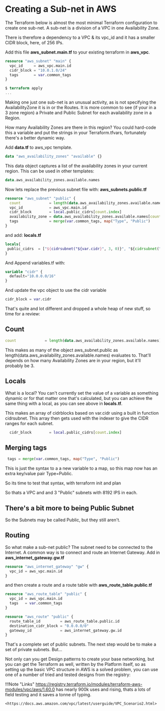 # Creating a Sub-net in AWS

The Terraform below is almost the most minimal Terraform configuration to create one sub-net.
A sub-net is a division of a VPC in one Availability Zone.

There is therefore a dependency to a VPC & its vpc_id and it has a smaller CIDR block, here, of 256 IPs.

Add this file **aws_subnet.main.tf** to your existing terraform in **aws_vpc**.

```terraform
resource "aws_subnet" "main" {
  vpc_id     = aws_vpc.main.id
  cidr_block = "10.0.1.0/24"
  tags       = var.common_tags
}
```

```terraform
$ terraform apply
...
```

Making one just one sub-net is an unusual activity, as is not specifying the AvailabilityZone it is in or the Routes.
It is more common to see (if your in a 3 zone region) a Private and Public Subnet for each availability zone in a Region.

How many Availability Zones are there in this region?
You could hard-code this a variable and put the strings in your Terraform.tfvars, fortunately there's a better dynamic way.

Add **data.tf** to aws_vpc template.

```terraform
data "aws_availability_zones" "available" {}
```

This data object captures a list of the availability zones in your current region.
This can be used in other templates:

```terraform
data.aws_availability_zones.available.names
```

Now lets replace the previous subnet file with:
**aws_subnets.public.tf**

```terraform
resource "aws_subnet" "public" {
  count             = length(data.aws_availability_zones.available.names)
  vpc_id            = aws_vpc.main.id
  cidr_block        = local.public_cidrs[count.index]
  availability_zone = data.aws_availability_zones.available.names[count.index]
  tags              = merge(var.common_tags, map("Type", "Public")
}
```

and add:
**locals.tf**

```terraform
locals{
 public_cidrs  = ["${cidrsubnet("${var.cidr}", 3, 0)}", "${cidrsubnet("${var.cidr}", 3, 1)}", "${cidrsubnet("${var.cidr}", 3, 2)}"]
}
```

And Append variables.tf with:

```terraform
variable "cidr" {
  default="10.0.0.0/16"
}
```

And update the vpc object to use the cidr variable

```terraform
cidr_block = var.cidr
```

That's quite and lot different and dropped a whole heap of new stuff, so time for a review:

## Count

```terraform
count             = length(data.aws_availability_zones.available.names)
```

This makes as many of the object aws_subnet.public as length(data.aws_availability_zones.available.names) evaluates to. That'll depends on how many Availability Zones are in your region, but it'll probably be 3.

## Locals

What is a local? You can't currently set the value of a variable as something dynamic or for that matter one that's calculated, but you can achieve the same thing with a local, as you can see above in **locals.tf**.

This makes an array of cidrblocks based on var.cidr using a built in function cidrsubnet.
This array then gets used with the indexer to give the CIDR ranges for each subnet.

```terraform
  cidr_block        = local.public_cidrs[count.index]
```

## Merging tags

```terraform
 tags = merge(var.common_tags, map("Type", "Public")
```

This is just the syntax to a a new variable to a map, so this map now has an extra key/value pair Type=Public.

So its time to test that syntax, with terraform init and plan

So thats a VPC and and 3 "Public" subnets with 8192 IPS in each.

## There's a bit more to being Public Subnet

So the Subnets may be called Public, but they still aren't.

## Routing

So what make a sub-net public? The subnet need to be connected to the Internet. A common way is to connect and route an Internet Gateway.
Add in **aws_internet_gateway.gw.tf**

```terraform
resource "aws_internet_gateway" "gw" {
  vpc_id = aws_vpc.main.id
}
```

and then create a route and a route table with
**aws_route_table.public.tf**

```terraform
resource "aws_route_table" "public" {
  vpc_id = aws_vpc.main.id
  tags   = var.common_tags
}

resource "aws_route" "public" {
  route_table_id         = aws_route_table.public.id
  destination_cidr_block = "0.0.0.0/0"
  gateway_id             = aws_internet_gateway.gw.id
}
```

That's a complete set of public subnets. The next step would be to make a set of private subnets. But...

Not only can you get Design patterns to create your base networking, but you can get the Terraform as well, written by the Platform itself, so as setting up the basic VPC structure in AWS is a solved problem, you can use one of a number of tried and tested designs from the registry:

!!!Note "Links"
    <https://registry.terraform.io/modules/terraform-aws-modules/vpc/aws/1.60.0> has nearly 900k uses and rising, thats a lots of field testing and it saves a tonne of typing.
    
    <https://docs.aws.amazon.com/vpc/latest/userguide/VPC_Scenario2.html>
